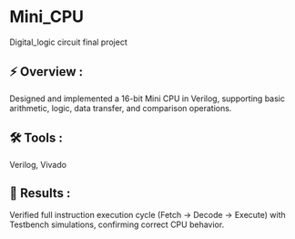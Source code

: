 # Mini_CPU
Digital_logic circuit final project

## **⚡ Overview :** 
Designed and implemented a 16-bit Mini CPU in Verilog, supporting basic arithmetic, logic, data transfer, and comparison operations.

## **🛠 Tools :** 
Verilog, Vivado

## **📜 Results :** 
Verified full instruction execution cycle (Fetch → Decode → Execute) with Testbench simulations, confirming correct CPU behavior.
